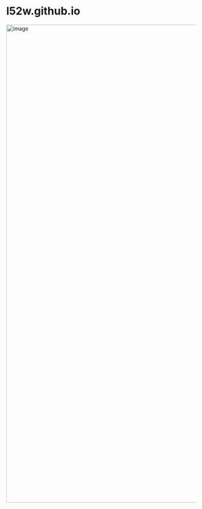 # l52w.github.io

<img width="1268" alt="image" src="https://github.com/l52w/l52w.github.io/assets/62008219/cf7818e0-74ab-439d-8480-9ff1e8d6b96c">
